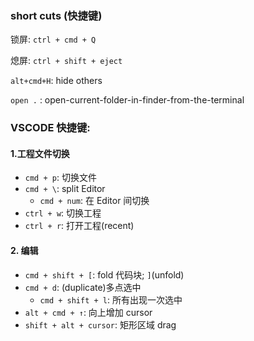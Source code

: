 ### short cuts (快捷键)

锁屏: `ctrl + cmd + Q`

熄屏: `ctrl + shift + eject`

`alt+cmd+H`: hide others

`open .` : open-current-folder-in-finder-from-the-terminal

### VSCODE 快捷键:

#### 1.工程文件切换

* `cmd + p`: 切换文件
* `cmd + \`: split Editor
  * `cmd + num`: 在 Editor 间切换
* `ctrl + w`: 切换工程
* `ctrl + r`: 打开工程(recent)

#### 2. 编辑

* `cmd + shift + [`: fold 代码块; `]`(unfold)
* `cmd + d`: (duplicate)多点选中
  * `cmd + shift + l`: 所有出现一次选中
* `alt + cmd + ↑`: 向上增加 cursor
* `shift + alt + cursor`: 矩形区域 drag
